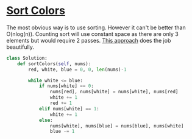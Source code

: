 # [Sort Colors](https://leetcode.com/explore/interview/card/top-interview-questions-medium/110/sorting-and-searching/798)

The most obvious way is to use sorting. However it can't be better than O(nlog(n)).
Counting sort will use constant space as there are only 3 elements but would require 2 passes.
[This approach](https://leetcode.com/explore/interview/card/top-interview-questions-medium/110/sorting-and-searching/798/discuss/26481/Python-O(n)-1-pass-in-place-solution-with-explanation) does the job beautifully.

```python
class Solution:
    def sortColors(self, nums):
        red, white, blue = 0, 0, len(nums)-1

        while white <= blue:
            if nums[white] == 0:
                nums[red], nums[white] = nums[white], nums[red]
                white += 1
                red += 1
            elif nums[white] == 1:
                white += 1
            else:
                nums[white], nums[blue] = nums[blue], nums[white]
                blue -= 1
```
